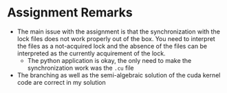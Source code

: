 # Assignment Remarks
+ The main issue with the assignment is that the synchronization with the lock files does not work properly out of the box. You need to interpret the files as a not-acquired lock and the absence of the files can be interpreted as the currently acquirement of the lock.
    - The python application is okay, the only need to make the synchronization work was the `.cu` file
+ The branching as well as the semi-algebraic solution of the cuda kernel code are correct in my solution